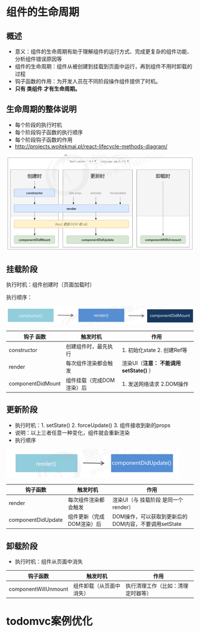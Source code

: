 # 组件的生命周期

## 概述

+  意义：组件的生命周期有助于理解组件的运行方式、完成更复杂的组件功能、分析组件错误原因等
+ 组件的生命周期：组件从被创建到挂载到页面中运行，再到组件不用时卸载的过程
+  钩子函数的作用：为开发人员在不同阶段操作组件提供了时机。
+  **只有 类组件 才有生命周期。**

## 生命周期的整体说明

+ 每个阶段的执行时机
+ 每个阶段钩子函数的执行顺序
+ 每个阶段钩子函数的作用
+ <http://projects.wojtekmaj.pl/react-lifecycle-methods-diagram/>

![](images/组件生命周期.png)

## 挂载阶段

执行时机：组件创建时（页面加载时）

执行顺序：

![](images/组件的执行顺序.png)

| 钩子 函数   | 触发时机             | 作用                                     |
| ----------- | -------------------- | ---------------------------------------- |
| constructor | 创建组件时，最先执行 |  1. 初始化state  2. 创建Ref等  |
| render      | 每次组件渲染都会触发 | 渲染UI（**注意： 不能调用setState()** ） |
| componentDidMount | 组件挂载（完成DOM渲染）后 | 1. 发送网络请求   2.DOM操作 |

## 更新阶段

+ 执行时机：1. setState() 2. forceUpdate() 3. 组件接收到新的props
+ 说明：以上三者任意一种变化，组件就会重新渲染
+ 执行顺序

![](images/更新阶段.png)

| 钩子函数           | 触发时机                  | 作用                                                 |
| ------------------ | ------------------------- | ---------------------------------------------------- |
| render             | 每次组件渲染都会触发      | 渲染UI（与 挂载阶段 是同一个render）                 |
| componentDidUpdate | 组件更新（完成DOM渲染）后 | DOM操作，可以获取到更新后的DOM内容，不要调用setState |

## 卸载阶段

+ 执行时机：组件从页面中消失

| 钩子函数             | 触发时机                 | 作用                               |
| -------------------- | ------------------------ | ---------------------------------- |
| componentWillUnmount | 组件卸载（从页面中消失） | 执行清理工作（比如：清理定时器等） |

# todomvc案例优化



